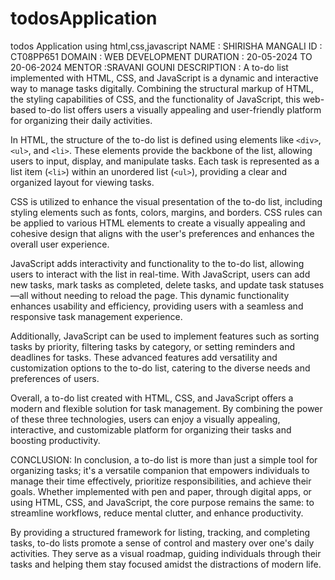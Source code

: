 # todosApplication
todos Application using html,css,javascript
NAME : SHIRISHA MANGALI
ID : CT08PP651
DOMAIN : WEB DEVELOPMENT
DURATION : 20-05-2024 TO 20-06-2024
MENTOR :SRAVANI GOUNI
DESCRIPTION : 
A to-do list implemented with HTML, CSS, and JavaScript is a dynamic and interactive way to manage tasks digitally. Combining the structural markup of HTML, the styling capabilities of CSS, and the functionality of JavaScript, this web-based to-do list offers users a visually appealing and user-friendly platform for organizing their daily activities.

In HTML, the structure of the to-do list is defined using elements like `<div>`, `<ul>`, and `<li>`. These elements provide the backbone of the list, allowing users to input, display, and manipulate tasks. Each task is represented as a list item (`<li>`) within an unordered list (`<ul>`), providing a clear and organized layout for viewing tasks.

CSS is utilized to enhance the visual presentation of the to-do list, including styling elements such as fonts, colors, margins, and borders. CSS rules can be applied to various HTML elements to create a visually appealing and cohesive design that aligns with the user's preferences and enhances the overall user experience.

JavaScript adds interactivity and functionality to the to-do list, allowing users to interact with the list in real-time. With JavaScript, users can add new tasks, mark tasks as completed, delete tasks, and update task statuses—all without needing to reload the page. This dynamic functionality enhances usability and efficiency, providing users with a seamless and responsive task management experience.

Additionally, JavaScript can be used to implement features such as sorting tasks by priority, filtering tasks by category, or setting reminders and deadlines for tasks. These advanced features add versatility and customization options to the to-do list, catering to the diverse needs and preferences of users.

Overall, a to-do list created with HTML, CSS, and JavaScript offers a modern and flexible solution for task management. By combining the power of these three technologies, users can enjoy a visually appealing, interactive, and customizable platform for organizing their tasks and boosting productivity.

CONCLUSION:
In conclusion, a to-do list is more than just a simple tool for organizing tasks; it's a versatile companion that empowers individuals to manage their time effectively, prioritize responsibilities, and achieve their goals. Whether implemented with pen and paper, through digital apps, or using HTML, CSS, and JavaScript, the core purpose remains the same: to streamline workflows, reduce mental clutter, and enhance productivity.

By providing a structured framework for listing, tracking, and completing tasks, to-do lists promote a sense of control and mastery over one's daily activities. They serve as a visual roadmap, guiding individuals through their tasks and helping them stay focused amidst the distractions of modern life.
